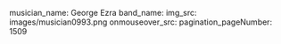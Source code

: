 musician_name: George Ezra
band_name: 
img_src: images/musician0993.png
onmouseover_src: 
pagination_pageNumber: 1509